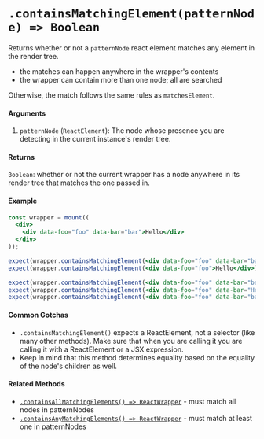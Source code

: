 # `.containsMatchingElement(patternNode) => Boolean`

Returns whether or not a `patternNode` react element matches any element in the render tree.
* the matches can happen anywhere in the wrapper's contents
* the wrapper can contain more than one node; all are searched

Otherwise, the match follows the same rules as `matchesElement`.


#### Arguments

1. `patternNode` (`ReactElement`): The node whose presence you are detecting in the current instance's
render tree.


#### Returns

`Boolean`: whether or not the current wrapper has a node anywhere in its render tree that matches
the one passed in.



#### Example


```jsx
const wrapper = mount((
  <div>
    <div data-foo="foo" data-bar="bar">Hello</div>
  </div>
));

expect(wrapper.containsMatchingElement(<div data-foo="foo" data-bar="bar">Hello</div>)).to.equal(true);
expect(wrapper.containsMatchingElement(<div data-foo="foo">Hello</div>)).to.equal(true);

expect(wrapper.containsMatchingElement(<div data-foo="foo" data-bar="bar" data-baz="baz">Hello</div>)).to.equal(false);
expect(wrapper.containsMatchingElement(<div data-foo="foo" data-bar="Hello">Hello</div>)).to.equal(false);
expect(wrapper.containsMatchingElement(<div data-foo="foo" data-bar="bar" />)).to.equal(false);
```

#### Common Gotchas

- `.containsMatchingElement()` expects a ReactElement, not a selector (like many other methods). Make sure that
when you are calling it you are calling it with a ReactElement or a JSX expression.
- Keep in mind that this method determines equality based on the equality of the node's children as
well.


#### Related Methods

- [`.containsAllMatchingElements() => ReactWrapper`](containsAllMatchingElements.md) - must match all nodes in patternNodes
- [`.containsAnyMatchingElements() => ReactWrapper`](containsAnyMatchingElements.md) - must match at least one in patternNodes
